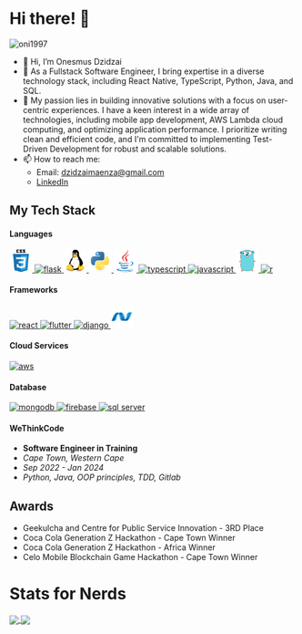 # Hi there! 👋
<p align="left"> <img src="https://komarev.com/ghpvc/?username=oni1997code&label=Profile%20views&color=0e75b6&style=flat" alt="oni1997" /> </p>

- 👋 Hi, I’m Onesmus Dzidzai
- 👀 As a Fullstack Software Engineer, I bring expertise in a diverse technology stack, including React Native, TypeScript, Python, Java, and SQL.
- 💞️ My passion lies in building innovative solutions with a focus on user-centric experiences. I have a keen interest in a wide array of technologies, including mobile app development, AWS Lambda cloud computing, and optimizing application performance. I prioritize writing clean and efficient code, and I'm committed to implementing Test-Driven Development for robust and scalable solutions.
- 📫 How to reach me:
  - Email: dzidzaimaenza@gmail.com
  - [LinkedIn](https://www.linkedin.com/in/onesmus-maenzani-se-100432252/)

## My Tech Stack

#### Languages
<p>
  <a href="https://www.w3schools.com/css/" target="_blank" rel="noreferrer">
    <img src="https://raw.githubusercontent.com/devicons/devicon/master/icons/css3/css3-original-wordmark.svg" alt="css3" width="40" height="40"/> </a>
  <a href="https://flask.palletsprojects.com/" target="_blank" rel="noreferrer">
    <img src="https://www.vectorlogo.zone/logos/pocoo_flask/pocoo_flask-icon.svg" alt="flask" width="40" height="40"/>
  </a>
  </a> <a href="https://www.linux.org/" target="_blank" rel="noreferrer">
    <img src="https://raw.githubusercontent.com/devicons/devicon/master/icons/linux/linux-original.svg" alt="linux" width="40" height="40"/>
  </a>
  <a href="https://www.python.org" target="_blank" rel="noreferrer">
    <img src="https://raw.githubusercontent.com/devicons/devicon/master/icons/python/python-original.svg" alt="python" width="40" height="40"/
  </a> 
  <a href="https://www.java.com" target="_blank" rel="noreferrer">
    <img src="https://raw.githubusercontent.com/devicons/devicon/master/icons/java/java-original.svg" alt="java" width="40" height="40"/>
  </a> 
  <a href="https://www.typescriptlang.org/" target="_blank" rel="noreferrer">
    <img src="https://upload.wikimedia.org/wikipedia/commons/thumb/4/4c/Typescript_logo_2020.svg/1200px-Typescript_logo_2020.svg.png" alt="typescript" width="40" height="40"/>
  </a> 
  <a href="https://www.javascript.com/" target="_blank" rel="noreferrer">
    <img src="https://upload.wikimedia.org/wikipedia/commons/6/6a/JavaScript-logo.png" alt="javascript" width="40" height="40"/>
  </a>
  <a href="https://golang.org/" target="_blank" rel="noreferrer">
    <img src="https://raw.githubusercontent.com/devicons/devicon/master/icons/go/go-original.svg" alt="go" width="40" height="40"/>
  </a>
  <a href="https://www.r-project.org/" target="_blank" rel="noreferrer">
    <img src="https://www.r-project.org/Rlogo.png" alt="r" width="40" height="40"/>
  </a>
</p>

#### Frameworks
<p>
  <a href="https://react.dev/" target="_blank" rel="noreferrer">
    <img src="https://upload.wikimedia.org/wikipedia/commons/thumb/a/a7/React-icon.svg/2300px-React-icon.svg.png" alt="react" width="50" height="40"/>
  </a>
  <a href="https://flutter.dev/" target="_blank" rel="noreferrer">
    <img src="https://storage.googleapis.com/cms-storage-bucket/4fd5520fe28ebf839174.svg" alt="flutter" width="40" height="40"/>
  </a>
  <a href="https://www.djangoproject.com/" target="_blank" rel="noreferrer">
    <img src="https://www.svgrepo.com/show/353657/django-icon.svg" alt="django" width="40" height="40"/>
  </a>
  <a href="https://dotnet.microsoft.com/apps/aspnet" target="_blank" rel="noreferrer">
    <img src="https://raw.githubusercontent.com/devicons/devicon/master/icons/dot-net/dot-net-original.svg" alt="asp.net" width="40" height="40"/>   </a>
</p>

#### Cloud Services
<p>
  <a href="https://aws.amazon.com/" target="_blank" rel="noreferrer">
    <img src="https://firebase.google.com/static/downloads/brand-guidelines/PNG/logo-logomark.png" alt="aws" width="30" height="40"/>
  </a>
</p>

#### Database
<p>
  <a href="https://www.mongodb.com/" target="_blank" rel="noreferrer">
    <img src="https://img.icons8.com/color/452/mongodb.png" alt="mongodb" width="40" height="40"/>
  </a>
  <a href="https://firebase.google.com/" target="_blank" rel="noreferrer">
    <img src="https://firebase.google.com/static/downloads/brand-guidelines/PNG/logo-logomark.png" alt="firebase" width="30" height="40"/> 
  </a>
  <a href="https://www.microsoft.com/en-us/sql-server" target="_blank" rel="noreferrer">
    <img src="https://img.icons8.com/color/452/microsoft-sql-server.png" alt="sql server" width="40" height="40"/>
  </a>
</p>

#### WeThinkCode
- **Software Engineer in Training**
- *Cape Town, Western Cape*
- *Sep 2022 - Jan 2024*
- *Python, Java, OOP principles, TDD, Gitlab*

## Awards
  - Geekulcha and Centre for Public Service Innovation - 3RD Place
  - Coca Cola Generation Z Hackathon - Cape Town Winner
  - Coca Cola Generation Z Hackathon - Africa Winner
  - Celo Mobile Blockchain Game Hackathon - Cape Town Winner

# Stats for Nerds
<a href="https://github.com/anuraghazra/github-readme-stats">
  <img height=200 align="center" src="https://github-readme-stats.vercel.app/api?username=oni1997&count_private=true&theme=midnight-purple&show_icons=true" />
</a>
<a href="https://github.com/anuraghazra/github-readme-stats">
  <img height=200 align="center" src="https://github-readme-stats.vercel.app/api/top-langs/?username=oni1997&layout=compact&langs_count=8&theme=midnight-purple&card_width=320" />
</a>
